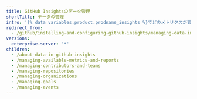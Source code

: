 ```yaml
---
title: GitHub Insightsのデータ管理
shortTitle: データの管理
intro: '{% data variables.product.prodname_insights %}でどのメトリクスが表示されるか、そしてそれらのメトリクスにどのOrganization、リポジトリ、人々が含まれるかを選択できます。 メトリクスに対してターゲットを設定したり、コンテキストを追加したりできます。'
redirect_from:
  - /github/installing-and-configuring-github-insights/managing-data-in-github-insights
versions:
  enterprise-server: '*'
children:
  - /about-data-in-github-insights
  - /managing-available-metrics-and-reports
  - /managing-contributors-and-teams
  - /managing-repositories
  - /managing-organizations
  - /managing-goals
  - /managing-events
---
```


